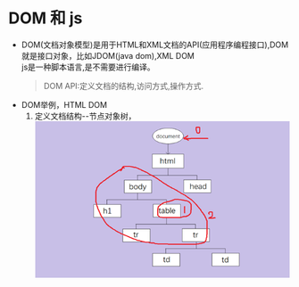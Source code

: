 # DOM 和 js

- DOM(文档对象模型)是用于HTML和XML文档的API(应用程序编程接口),DOM就是接口对象，比如JDOM(java dom),XML DOM  
js是一种脚本语言,是不需要进行编译。
  > DOM API:定义文档的结构,访问方式,操作方式.
- DOM举例，HTML DOM
  1. 定义文档结构--节点对象树，
  ![对象树](../picture/html_dom.jpg)

